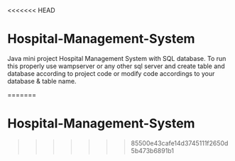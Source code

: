 <<<<<<< HEAD
# Hospital-Management-System
Java mini project Hospital Management System with SQL database.
To run this properly use wampserver or any other sql server and create table and database according to project code or modify code accordings to your database & table name.

=======
# Hospital-Management-System
>>>>>>> 85500e43cafe14d3745111f2650d5b473b6891b1
